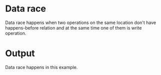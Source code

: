 # Data race
Data race happens when two operations on the same location don't have happens-before relation and at the same time one of them is write operation.

# Output
Data race happens in this example. 
